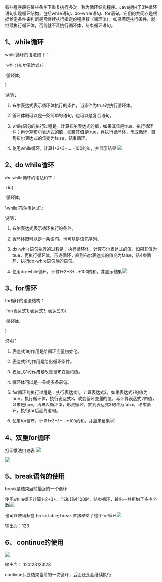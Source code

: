 
有些程序段在某些条件下重复执行多次，称为循环结构程序。Java提供了3种循环语句实现循环结构，包括while语句、do-while语句、for语句。它们的共同点是根据给定条件来判断是否继续执行指定的程序段（循环体）。如果满足执行条件，就继续执行循环体，否则就不再执行循环体，结束循环语句。

## 1、while循环

while循环的语法如下：

​ while(布尔表达式){

​ 循环体;

}

说明：

1. 布尔表达式表示循环体执行的条件，当条件为true时执行循环体。

2. 循环体既可以是一条简单的语句，也可以是复合语句。

3. while语句的执行过程是：计算布尔表达式的值，如果其值是true，执行循环体；再计算布尔表达式的值，如果其值是true，再执行循环体，形成循环，直到布尔表达式的值变为false，结束循环。

4. 使用while循环，计算1+2+3+....+100的和，并显示结果 ![](https://image-for.oss-cn-guangzhou.aliyuncs.com/for-obsidian/Java_Study/2_%E5%AD%A6%E4%B9%A0%E7%AC%94%E8%AE%B0/1_Java%E8%AF%AD%E8%A8%80%E6%A0%B8%E5%BF%83/1_Java%E5%9F%BA%E7%A1%80/1_Java%E5%A4%8D%E4%B9%A0%E7%AC%94%E8%AE%B0/image-20240202000417225.png)

## 2、do while循环

do-while循环的语法如下：

​ do{

​ 循环体;

}while(布尔表达式);

说明：

1. 布尔表达式表示循环执行的条件。

2. 循环体既可以是一条语句，也可以是语句序列。

3. do-while语句执行的过程是：执行循环体，计算布尔表达式的值，如果其值为true，再执行循环体，形成循环，直到布尔表达式的值变为false，结4束循环，执行do-while语句后的语句。

4. 使用do-while循环，计算1+2+3+...+100的和，并显示结果![](https://image-for.oss-cn-guangzhou.aliyuncs.com/for-obsidian/Java_Study/2_%E5%AD%A6%E4%B9%A0%E7%AC%94%E8%AE%B0/1_Java%E8%AF%AD%E8%A8%80%E6%A0%B8%E5%BF%83/1_Java%E5%9F%BA%E7%A1%80/1_Java%E5%A4%8D%E4%B9%A0%E7%AC%94%E8%AE%B0/image-20240202000439499.png)


## 3、for循环

for循环的语法结构：

​ for(表达式1; 表达式2; 表达式3){

​ 循环体;

}

说明：

1. 表达式1的作用是给循环变量初始化。

2. 表达式2的作用是给出循环条件。

3. 表达式3的作用是改变循环变量的值。

4. 循环体可以是一条或多条语句。

5. for循环的执行过程是：执行表达式1，计算表达式2，如果表达式2的值为true，执行循环体，执行表达式3，改变循环变量的值，再计算表达式2的值，如果是true，再进入循环体，形成循环，直到表达式2的值为false，结束循环，执行for后面的语句。

6. 使用for循环，计算1+2+3+...+100的和，并显示结果![](https://image-for.oss-cn-guangzhou.aliyuncs.com/for-obsidian/Java_Study/2_%E5%AD%A6%E4%B9%A0%E7%AC%94%E8%AE%B0/1_Java%E8%AF%AD%E8%A8%80%E6%A0%B8%E5%BF%83/1_Java%E5%9F%BA%E7%A1%80/1_Java%E5%A4%8D%E4%B9%A0%E7%AC%94%E8%AE%B0/image-20240202001540267.png)


## 4、双重for循环

打印乘法口诀表
![](https://image-for.oss-cn-guangzhou.aliyuncs.com/for-obsidian/Java_Study/2_%E5%AD%A6%E4%B9%A0%E7%AC%94%E8%AE%B0/1_Java%E8%AF%AD%E8%A8%80%E6%A0%B8%E5%BF%83/1_Java%E5%9F%BA%E7%A1%80/1_Java%E5%A4%8D%E4%B9%A0%E7%AC%94%E8%AE%B0/image-20240202001555280.png)


![](https://image-for.oss-cn-guangzhou.aliyuncs.com/for-obsidian/Java_Study/2_%E5%AD%A6%E4%B9%A0%E7%AC%94%E8%AE%B0/1_Java%E8%AF%AD%E8%A8%80%E6%A0%B8%E5%BF%83/1_Java%E5%9F%BA%E7%A1%80/1_Java%E5%A4%8D%E4%B9%A0%E7%AC%94%E8%AE%B0/image-20240202001600241.png)



## 5、break语句的使用 
break是结束当前最近的一个循环

使用while循环计算1+2+3+...,当和超过100时，结束循环，输出一共相加了多少个数![](https://image-for.oss-cn-guangzhou.aliyuncs.com/for-obsidian/Java_Study/2_%E5%AD%A6%E4%B9%A0%E7%AC%94%E8%AE%B0/1_Java%E8%AF%AD%E8%A8%80%E6%A0%B8%E5%BF%83/1_Java%E5%9F%BA%E7%A1%80/1_Java%E5%A4%8D%E4%B9%A0%E7%AC%94%E8%AE%B0/image-20240202001626799.png)

也可以使用标签 break lable; break 直接结束了这个for循环![](https://image-for.oss-cn-guangzhou.aliyuncs.com/for-obsidian/Java_Study/2_%E5%AD%A6%E4%B9%A0%E7%AC%94%E8%AE%B0/1_Java%E8%AF%AD%E8%A8%80%E6%A0%B8%E5%BF%83/1_Java%E5%9F%BA%E7%A1%80/1_Java%E5%A4%8D%E4%B9%A0%E7%AC%94%E8%AE%B0/image-20240202001634105.png)


输出为：123

## 6、 continue的使用
 
![](https://image-for.oss-cn-guangzhou.aliyuncs.com/for-obsidian/Java_Study/2_%E5%AD%A6%E4%B9%A0%E7%AC%94%E8%AE%B0/1_Java%E8%AF%AD%E8%A8%80%E6%A0%B8%E5%BF%83/1_Java%E5%9F%BA%E7%A1%80/1_Java%E5%A4%8D%E4%B9%A0%E7%AC%94%E8%AE%B0/image-20240202001652063.png)


输出为： 123123123123

continue只是结束当前的一次循环，后面还是会继续执行
